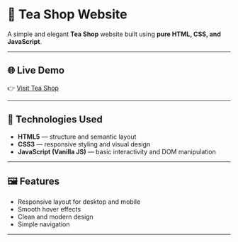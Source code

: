 # 🍵 Tea Shop Website

A simple and elegant **Tea Shop** website built using **pure HTML, CSS, and JavaScript**.  

---

## 🌐 Live Demo
👉 [Visit Tea Shop](https://trungnguyen1221999.github.io/tea-shop/)

---

## 🧰 Technologies Used
- **HTML5** — structure and semantic layout  
- **CSS3** — responsive styling and visual design  
- **JavaScript (Vanilla JS)** — basic interactivity and DOM manipulation  

---


## 🖼️ Features
- Responsive layout for desktop and mobile  
- Smooth hover effects  
- Clean and modern design  
- Simple navigation  

---

